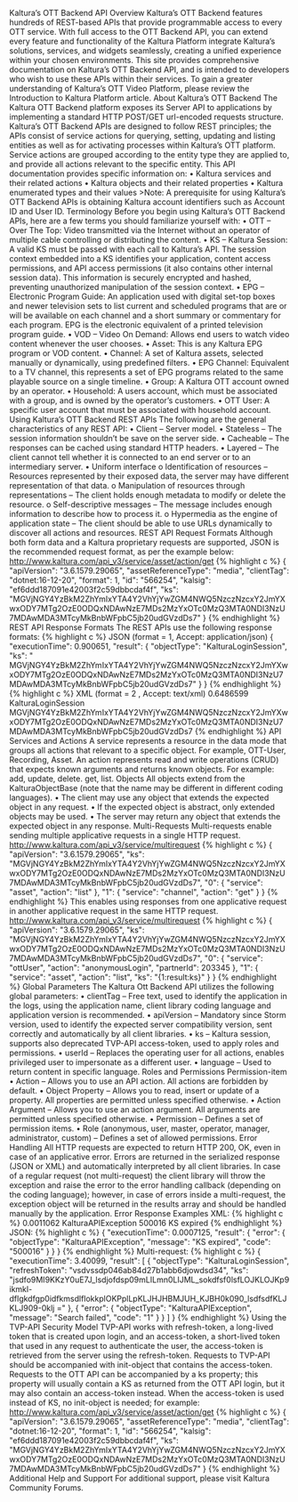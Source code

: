 Kaltura’s OTT Backend API Overview
Kaltura’s OTT Backend features hundreds of REST-based APIs that provide programmable access to every OTT service. With full access to the OTT Backend API, you can extend every feature and functionality of the Kaltura Platform integrate Kaltura’s solutions, services, and widgets seamlessly, creating a unified experience within your chosen environments. This site provides comprehensive documentation on Kaltura’s OTT Backend API, and is intended to developers who wish to use these APIs within their services. To gain a greater understanding of Kaltura’s OTT Video Platform, please review the Introduction to Kaltura Platform article.
About Kaltura’s OTT Backend
The Kaltura OTT Backend platform exposes its Server API to applications by implementing a standard HTTP POST/GET url-encoded requests structure. Kaltura’s OTT Backend APIs are designed to follow REST principles; the APIs consist of service actions for querying, setting, updating and listing entities as well as for activating processes within Kaltura’s OTT platform. Service actions are grouped according to the entity type they are applied to, and provide all actions relevant to the specific entity. This API documentation provides specific information on: • Kaltura services and their related actions • Kaltura objects and their related properties • Kaltura enumerated types and their values >Note: A prerequisite for using Kaltura’s OTT Backend APIs is obtaining Kaltura account identifiers such as Account ID and User ID.
Terminology
Before you begin using Kaltura’s OTT Backend APIs, here are a few terms you should familiarize yourself with: • OTT – Over The Top: Video transmitted via the Internet without an operator of multiple cable controlling or distributing the content. • KS – Kaltura Session: A valid KS must be passed with each call to Kaltura’s API. The session context embedded into a KS identifies your application, content access permissions, and API access permissions (it also contains other internal session data). This information is securely encrypted and hashed, preventing unauthorized manipulation of the session context. • EPG – Electronic Program Guide: An application used with digital set-top boxes and newer television sets to list current and scheduled programs that are or will be available on each channel and a short summary or commentary for each program. EPG is the electronic equivalent of a printed television program guide. • VOD – Video On Demand: Allows end users to watch video content whenever the user chooses. • Asset: This is any Kaltura EPG program or VOD content. • Channel: A set of Kaltura assets, selected manually or dynamically, using predefined filters. • EPG Channel: Equivalent to a TV channel, this represents a set of EPG programs related to the same playable source on a single timeline. • Group: A Kaltura OTT account owned by an operator. • Household: A users account, which must be associated with a group, and is owned by the operator’s customers. • OTT User: A specific user account that must be associated with household account.
Using Kaltura’s OTT Backend REST APIs
The following are the general characteristics of any REST API: • Client – Server model. • Stateless – The session information shouldn’t be save on the server side. • Cacheable – The responses can be cached using standard HTTP headers. • Layered – The client cannot tell whether it is connected to an end server or to an intermediary server. • Uniform interface o Identification of resources – Resources represented by their exposed data, the server may have different representation of that data. o Manipulation of resources through representations – The client holds enough metadata to modify or delete the resource. o Self-descriptive messages – The message includes enough information to describe how to process it. o Hypermedia as the engine of application state – The client should be able to use URLs dynamically to discover all actions and resources.
REST API Request Formats
Although both form data and a Kaltura proprietary requests are supported, JSON is the recommended request format, as per the example below: http://www.kaltura.com/api_v3/service/asset/action/get {% highlight c %} { "apiVersion": "3.6.1579.29065", "assetReferenceType": "media", "clientTag": "dotnet:16-12-20", "format": 1, "id": "566254", "kalsig": "ef6ddd187091e42003f2c59dbbcdaf4f", "ks": "MGVjNGY4YzBkM2ZhYmIxYTA4Y2VhYjYwZGM4NWQ5NzczNzcxY2JmYXwxODY7MTg2OzE0ODQxNDAwNzE7MDs2MzYxOTc0MzQ3MTA0NDI3NzU7MDAwMDA3MTcyMkBnbWFpbC5jb20udGVzdDs7" } {% endhighlight %}
REST API Response Formats
The REST APIs use the following response formats: {% highlight c %} JSON (format = 1, Accept: application/json) { "executionTime": 0.900651, "result": { "objectType": "KalturaLoginSession", "ks": " MGVjNGY4YzBkM2ZhYmIxYTA4Y2VhYjYwZGM4NWQ5NzczNzcxY2JmYXwxODY7MTg2OzE0ODQxNDAwNzE7MDs2MzYxOTc0MzQ3MTA0NDI3NzU7MDAwMDA3MTcyMkBnbWFpbC5jb20udGVzdDs7" } } {% endhighlight %}
{% highlight c %} XML (format = 2 , Accept: text/xml)
 0.6486599  KalturaLoginSession  MGVjNGY4YzBkM2ZhYmIxYTA4Y2VhYjYwZGM4NWQ5NzczNzcxY2JmYXwxODY7MTg2OzE0ODQxNDAwNzE7MDs2MzYxOTc0MzQ3MTA0NDI3NzU7MDAwMDA3MTcyMkBnbWFpbC5jb20udGVzdDs7   {% endhighlight %}
API Services and Actions
A service represents a resource in the data mode that groups all actions that relevant to a specific object. For example, OTT-User, Recording, Asset.
An action represents read and write operations (CRUD) that expects known arguments and returns known objects. For example: add, update, delete. get, list.
Objects
All objects extend from the KalturaObjectBase (note that the name may be different in different coding languages). • The client may use any object that extends the expected object in any request. • If the expected object is abstract, only extended objects may be used. • The server may return any object that extends the expected object in any response.
Multi-Requests
Multi-requests enable sending multiple applicative requests in a single HTTP request. http://www.kaltura.com/api_v3/service/multirequest {% highlight c %} { "apiVersion": "3.6.1579.29065", "ks": "MGVjNGY4YzBkM2ZhYmIxYTA4Y2VhYjYwZGM4NWQ5NzczNzcxY2JmYXwxODY7MTg2OzE0ODQxNDAwNzE7MDs2MzYxOTc0MzQ3MTA0NDI3NzU7MDAwMDA3MTcyMkBnbWFpbC5jb20udGVzdDs7", "0": { "service": "asset", "action": "list" }, "1": { "service": "channel", "action": "get" } } {% endhighlight %}
This enables using responses from one applicative request in another applicative request in the same HTTP request. http://www.kaltura.com/api_v3/service/multirequest {% highlight c %} { "apiVersion": "3.6.1579.29065", "ks": "MGVjNGY4YzBkM2ZhYmIxYTA4Y2VhYjYwZGM4NWQ5NzczNzcxY2JmYXwxODY7MTg2OzE0ODQxNDAwNzE7MDs2MzYxOTc0MzQ3MTA0NDI3NzU7MDAwMDA3MTcyMkBnbWFpbC5jb20udGVzdDs7", "0": { "service": "ottUser", "action": "anonymousLogin", "partnerId": 203345 }, "1": { "service": "asset", "action": "list", "ks": "{1:result:ks}" } } {% endhighlight %}
Global Parameters
The Kaltura Ott Backend API utilizes the following global parameters: • clientTag – Free text, used to identify the application in the logs, using the application name, client library coding language and application version is recommended. • apiVersion – Mandatory since Storm version, used to identify the expected server compatibility version, sent correctly and automatically by all client libraries. • ks – Kaltura session, supports also deprecated TVP-API access-token, used to apply roles and permissions. • userId – Replaces the operating user for all actions, enables privileged user to impersonate as a different user. • language – Used to return content in specific language.
Roles and Permissions
Permission-item
• Action – Allows you to use an API action. All actions are forbidden by default. • Object Property – Allows you to read, insert or update of a property. All properties are permitted unless specified otherwise. • Action Argument – Allows you to use an action argument. All arguments are permitted unless specified otherwise. • Permission – Defines a set of permission items. • Role (anonymous, user, master, operator, manager, administrator, custom)  – Defines a set of allowed permissions.
Error Handling
All HTTP requests are expected to return HTTP 200, OK, even in case of an applicative error. Errors are returned in the serialized response (JSON or XML) and automatically interpreted by all client libraries. In case of a regular request (not multi-request) the client library will throw the exception and raise the error to the error handling callback (depending on the coding language); however, in case of errors inside a multi-request, the exception object will be returned in the results array and should be handled manually by the application.
Error Response Examples
XML: {% highlight c %}
 0.0011062   KalturaAPIException 500016 KS expired    {% endhighlight %}
JSON: {% highlight c %} { "executionTime": 0.0007125, "result": { "error": { "objectType": "KalturaAPIException", "message": "KS expired", "code": "500016" } } } {% endhighlight %}
Multi-request: {% highlight c %} { "executionTime": 3.40099, "result": [ { "objectType": "KalturaLoginSession", "refreshToken": "vsdvssdp046ab84d27b1abb6djowdsd34", "ks": "jsdfo9MI9KKzY0uE7J_lsdjofdsp09mLILmn0LIJML_sokdfsf0lsfLOJKLOJKp9ikmkl-dflgkdfgp0idfkmsdlflokkplOKPplLpKLJHJHBMJUH_KJBH0k090_lsdfsdfKLJKLJ909-0klj =" }, { "error": { "objectType": "KalturaAPIException", "message": "Search failed", "code": "1" } } ] } {% endhighlight %}
Using the TVP-API Security Model
TVP-API works with refresh-token, a long-lived token that is created upon login, and an access-token, a short-lived token that used in any request to authenticate the user, the access-token is retrieved from the server using the refresh-token. Requests to TVP-API should be accompanied with init-object that contains the access-token. Requests to the OTT API can be accompanied by a ks property; this property will usually contain a KS as returned from the OTT API login, but it may also contain an access-token instead. When the access-token is used instead of KS, no init-object is needed; for example: http://www.kaltura.com/api_v3/service/asset/action/get {% highlight c %} { "apiVersion": "3.6.1579.29065", "assetReferenceType": "media", "clientTag": "dotnet:16-12-20", "format": 1, "id": "566254", "kalsig": "ef6ddd187091e42003f2c59dbbcdaf4f", "ks": "MGVjNGY4YzBkM2ZhYmIxYTA4Y2VhYjYwZGM4NWQ5NzczNzcxY2JmYXwxODY7MTg2OzE0ODQxNDAwNzE7MDs2MzYxOTc0MzQ3MTA0NDI3NzU7MDAwMDA3MTcyMkBnbWFpbC5jb20udGVzdDs7" } {% endhighlight %}
Additional Help and Support
For additional support, please visit Kaltura Community Forums.
